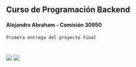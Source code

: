## Curso de Programación Backend
#### Alejandro Abraham - Comisión 30950
`Primera entrega del proyecto final`
# 
![](https://img.shields.io/github/last-commit/aleho84/Camada30950_AlejandroAbraham_proyecto?style=plastic) ![](https://img.shields.io/github/commit-activity/m/aleho84/Camada30950_AlejandroAbraham_proyecto?style=plastic) 